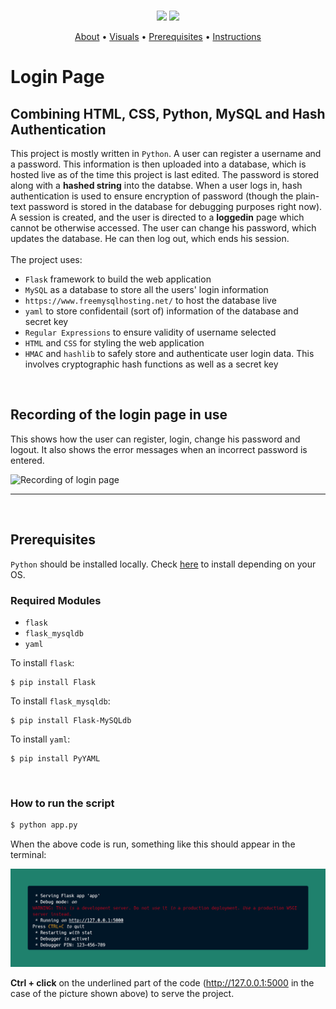 <br>

<p align="center">
    <img src="https://img.shields.io/github/last-commit/hjh-08/login_page" />
    <img src="https://img.shields.io/github/repo-size/hjh-08/login_page">
<p>


<p align="center">
  <a href="#login-page">About</a> •
  <a href="#recording-of-the-login-page-in-use">Visuals</a> •
  <a href="#prerequisites">Prerequisites</a> •
  <a href="#how-to-run-the-script">Instructions</a> 
</p>

# Login Page

## Combining HTML, CSS, Python, MySQL and Hash Authentication

This project is mostly written in `Python`. A user can register a username and a password. This information is then uploaded into a database, which is hosted live as of the time this project is last edited. The password is stored along with a **hashed string** into the databse. When a user logs in, hash authentication is used to ensure encryption of password (though the plain-text password is stored in the database for debugging purposes right now). A session is created, and the user is directed to a **loggedin** page which cannot be otherwise accessed. The user can change his password, which updates the database. He can then log out, which ends his session. <br>  
The project uses:

* `Flask` framework to build the web application
* `MySQL` as a database to store all the users' login information
* `https://www.freemysqlhosting.net/` to host the database live
* `yaml` to store confidentail (sort of) information of the database and secret key
* `Regular Expressions` to ensure validity of username selected
* `HTML` and `CSS` for styling the web application
* `HMAC` and `hashlib` to safely store and authenticate user login data. This involves cryptographic hash functions as well as a secret key

<br>

## Recording of the login page in use

This shows how the user can register, login, change his password and logout. It also shows the error messages when an incorrect password is entered.


![Recording of login page](https://github.com/HJH-08/login_page/blob/main/Login%20Page%20Video.gif)

___
<br>
     
## Prerequisites
       
`Python` should be installed locally. Check [here](https://www.python.org/downloads/) to install depending on your OS.

### Required Modules
- `flask`
- `flask_mysqldb`
- `yaml`


To install `flask`:
```
$ pip install Flask
```


To install `flask_mysqldb`: 
```
$ pip install Flask-MySQLdb
```

To install `yaml`:
```
$ pip install PyYAML
```

<br>

### How to run the script
``` bash
$ python app.py
```
When the above code is run, something like this should appear in the terminal:
<br>

![Terminal when code is run](https://github.com/HJH-08/login_page/blob/main/login%20page%20instructions.png)
<br>

**Ctrl + click** on the underlined part of the code (http://127.0.0.1:5000 in the case of the picture shown above) to serve the project.

